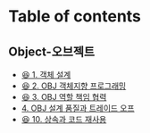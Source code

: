 # Table of contents

## Object-오브젝트

* [😆 1. 객체 설계](README.md)
* [😆 2. OBJ 객체지향 프로그래밍](object/2.-obj.md)
* [😆 3. OBJ 역할 책임 협력](object/3.-obj.md)
* [4. OBJ 설계 품질과 트레이드 오프](object/4.-obj.md)
* [😆 10. 상속과 코드 재사용](<README (1).md>)
